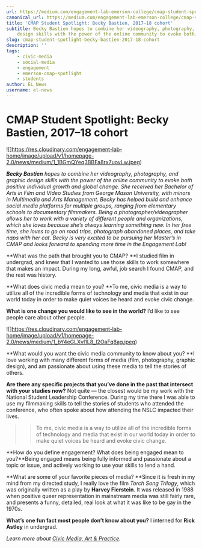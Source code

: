 ```yaml
---
url: https://medium.com/engagement-lab-emerson-college/cmap-student-spotlight-becky-bastien-2017-18-cohort-f385653309b2
canonical_url: https://medium.com/engagement-lab-emerson-college/cmap-student-spotlight-becky-bastien-2017-18-cohort-f385653309b2
title: 'CMAP Student Spotlight: Becky Bastien, 2017–18 cohort'
subtitle: Becky Bastien hopes to combine her videography, photography, and graphic
    design skills with the power of the online community to evoke both…
slug: cmap-student-spotlight-becky-bastien-2017-18-cohort
description: ''
tags:
    - civic-media
    - social-media
    - engagement
    - emerson-cmap-spotlight
    - students
author: EL_News
username: el-news
---
```


# CMAP Student Spotlight: Becky Bastien, 2017–18 cohort

![]https://res.cloudinary.com/engagement-lab-home/image/upload/v1/homepage-2.0/news/medium/1_1BGmQYeq3BBFa8rx7uovLw.jpeg)

**_Becky Bastien_** _hopes to combine her videography, photography, and graphic design skills with the power of the online community to evoke both positive individual growth and global change. She received her Bachelor of Arts in Film and Video Studies from George Mason University, with minors in Multimedia and Arts Management. Becky has helped build and enhance social media platforms for multiple groups, ranging from elementary schools to documentary filmmakers. Being a photographer/videographer allows her to work with a variety of different people and organizations, which she loves because she’s always learning something new. In her free time, she loves to go on road trips, photograph abandoned places, and take naps with her cat. Becky is very excited to be pursuing her Master’s in CMAP and looks forward to spending more time in the Engagement Lab!_

**What was the path that brought you to CMAP?
**I studied film in undergrad, and knew that I wanted to use those skills to work somewhere that makes an impact. During my long, awful, job search I found CMAP, and the rest was history.

**What does civic media mean to you?
**To me, civic media is a way to utilize all of the incredible forms of technology and media that exist in our world today in order to make quiet voices be heard and evoke civic change.

**What is one change you would like to see in the world?**
I’d like to see people care about other people.

![]https://res.cloudinary.com/engagement-lab-home/image/upload/v1/homepage-2.0/news/medium/1_bY4eGLXvl1L8_l2OaFq8ag.jpeg)

**What would you want the civic media community to know about you?
**I love working with many different forms of media (film, photography, graphic design), and am passionate about using these media to tell the stories of others.

**Are there any specific projects that you’ve done in the past that intersect with your studies now?**
Not quite — the closest would be my work with the National Student Leadership Conference. During my time there I was able to use my filmmaking skills to tell the stories of students who attended the conference, who often spoke about how attending the NSLC impacted their lives.

> > To me, civic media is a way to utilize all of the incredible forms of technology and media that exist in our world today in order to make quiet voices be heard and evoke civic change.

**How do you define engagement? What does being engaged mean to you?**Being engaged means being fully informed and passionate about a topic or issue, and actively working to use your skills to lend a hand.

**What are some of your favorite pieces of media?
**Since it is fresh in my mind from my directed study, I really love the film _Torch Song Trilogy_, which was originally written as a play by **Harvey Fierstein**. It was released in 1988 when positive queer representation in mainstream media was still fairly rare, and presents a funny, detailed, real look at what it was like to be gay in the 1970s.

**What’s one fun fact most people don’t know about you?**
I interned for **Rick Astley** in undergrad.

_Learn more about [Civic Media, Art & Practice](https://elab.emerson.edu/cmap)._
